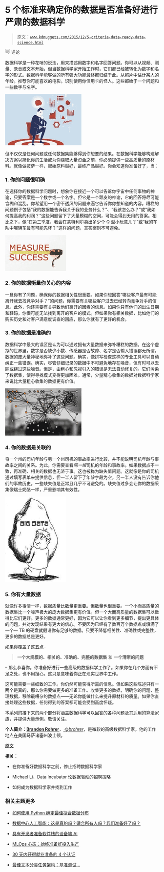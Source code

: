# 5 个标准来确定你的数据是否准备好进行严肃的数据科学

> 原文：[`www.kdnuggets.com/2015/12/5-criteria-data-ready-data-science.html`](https://www.kdnuggets.com/2015/12/5-criteria-data-ready-data-science.html)

![评论](img/3d9c022da2d331bb56691a9617b91b90.png) 评论

数据科学是一种花哨的说法，用来描述用数字和名字回答问题。你可以从视频、测量、录音或文本开始，但当数据科学家开始工作时，它们都已经被转化为数字和名字的形式。数据科学能够做的所有强大功能最终都归结于此。从照片中估计某人的年龄。推荐你可能喜欢的电影。识别使用你信用卡的怪人。这些都始于一个问题和一些数字与名字。

![学习数据科学](img/26e192d8741abb7e80c2929e7d2247f2.png)

但不仅仅是任何问题或任何数据集能够得到你想要的结果。在数据科学能够构建解决方案以简化你的生活或为你赚取大量资金之前，你必须提供一些高质量的原材料。就像做披萨一样，起始原料越好，最终产品越好。你会知道你准备好了，当：

### 1\. 你的问题很明确

在选择你的数据科学问题时，想象你在接近一个可以告诉你宇宙中任何事物的神谕，只要答案是一个数字或一个名字。但它是一个顽皮的神谕，它的回答将尽可能含糊和混乱。你希望用一个密不透风的问题来逼它告诉你你想知道的内容。糟糕的问题例子包括“我的数据能告诉我关于我的业务什么？”、“我该怎么办？”或“我如何提高我的利润？”这些问题留下了大量模糊的空间，可能会得到无用的答案。相比之下，像“在第三季度，我会在蒙特利尔卖出多少个 Q 型小玩意儿？”或“我的车队中哪辆车最有可能先坏？”这样的问题，其答案则不可避免。

![衡量成功](img/0be1f289b7895ec36944f28211f7f8b2.png)

### 2\. 你的数据衡量你关心的内容

一旦你有了问题，确保你的数据相关性很重要。如果你想回答“哪些客户最有可能离开我去找竞争对手？”的问题，你需要有关哪些客户过去已经转向竞争对手的信息。此外，你还需要有关导致他们离开的因素的信息。如果你只有他们的出生日期和鞋码，你很可能无法找到离开的客户的模式。但如果你有相关数据，比如他们的购买历史和对客户满意度调查的回应，那么你就有了更好的机会。

### 3\. 你的数据是准确的

数据科学中最大的误区是认为可以通过拥有大量数据来弥补糟糕的数据。在这个虚拟的世界里，数字是否缺少小数、传感器是否故障、名字是否输入错误都无所谓。数据的庞大量神秘地弥补了这些问题。确实，像拼写检查这样的专业工具可以自动纠正一些错误。确实，尽管仔细记录的数据中不可避免地存在噪音，但有时可以去除或绕过这些噪音。但是，由粗心和忽视引入的错误是无法自动修复的。它们污染了数据集，使得寻找模式变得更加困难。通常，少量精心收集的数据对数据科学家来说比大量粗心收集的数据更有价值。

![网络可视化](img/611e2f20f93edae28c0e23c56bceb99a.png)

### 4\. 你的数据是关联的

将一个州的司机年龄与另一个州司机的事故率进行比较，并不能说明司机年龄与事故率之间的关系。为此，你需要查看*同一组*司机的年龄和事故率。如果数据点不一致，再准确、相关的数据也无济于事。这也被称为缺失值问题。这就像是你的司机通过填写表单来提供信息，但一半人留下了年龄字段为空，另一半人没有告诉你他们的事故历史。一些缺失值是正常且几乎不可避免的。缺失值过多会让你的数据采集像瑞士奶酪一样，严重影响其有效性。

![大数据挑战](img/404c577a4ac9c828bbd97847114b5dae.png)

### 5\. 你有大量数据

就像许多事情一样，数据质量比数量更重要。但数量也很重要。一个小而高质量的数据集比一个噪声极大的庞大数据集更有价值。但一个大而高质量的数据集可以做得比它们更好。更多的数据通常更好，因为它可以让你看到更多细节，提出更具体的问题，并对发现结果有更大的信心。不要因为已经有了数百万个数据点或填满了一个一 TB 的硬盘就假设你有足够的数据。只要不降低相关性、准确性或完整性，更多的数据总是更好。

如果你覆盖了这五点–

> **一个大规模的、相关的、准确的、完整的数据集** 和 **一个清晰的问题**

– 那么恭喜你。你准备好进行一些高级的数据科学工作了。如果你在几个方面有不足之处，也不用担心。这只是意味着你正在现实世界中工作。

这可能需要一些细致的工作。你仍然可能获得所需的信息。但如果这些陈述只有一两个是真的，那么你需要做更多的准备工作。收集更多的数据，明确你的问题，整理数据，移除最嘈杂的数据点——无论你能做什么来提升原材料的质量。如果你直接处理这些数据，任何得到的答案都可能会受到高度怀疑。

本系列的接下来的两个部分将涵盖数据科学可以回答的各种问题及其适用的算法家族，并提供大量示例。敬请关注。

**个人简介：[Brandon Rohrer](https://www.linkedin.com/in/brohrer)**，[ @_brohrer_](https://twitter.com/_brohrer_)，是微软的高级数据科学家。他的工作地点在美国马萨诸塞州波士顿。

[原文](https://www.linkedin.com/pulse/what-can-data-science-do-me-brandon-rohrer)

**相关：**

+   在你准备好数据科学之前，停止招聘数据科学家

+   Michael Li，Data Incubator 论数据驱动的招聘策略

+   如何成为数据科学家并找到工作

### 相关主题更多

+   [如何使用 Python 确定最佳拟合数据分布](https://www.kdnuggets.com/2021/09/determine-best-fitting-data-distribution-python.html)

+   [数据中心人工智能：这是真的吗？适合所有人吗？我们准备好了吗？](https://www.kdnuggets.com/2022/03/data-centric-ai-real-everyone-ready.html)

+   [具有开发者准备软件栈的设备端 AI](https://www.kdnuggets.com/2022/03/qualcomm-ondevice-ai-developer-ready-software-stacks.html)

+   [MLOps 心态：始终准备好投入生产](https://www.kdnuggets.com/2023/07/mlops-mindset-always-productionready.html)

+   [30 天内获得就业准备的 4 个认证](https://www.kdnuggets.com/4-certifications-to-become-job-ready-in-30-days)

+   [最佳文本分类任务架构：基准测试…](https://www.kdnuggets.com/2023/04/best-architecture-text-classification-task-benchmarking-options.html)
